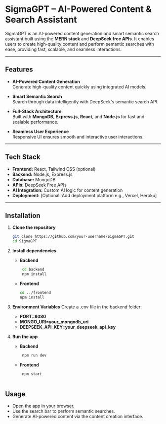 # SigmaGPT – AI-Powered Content & Search Assistant

SigmaGPT is an AI-powered content generation and smart semantic search assistant built using the **MERN stack** and **DeepSeek free APIs**. It enables users to create high-quality content and perform semantic searches with ease, providing fast, scalable, and seamless interactions.

---

## Features

- **AI-Powered Content Generation**  
  Generate high-quality content quickly using integrated AI models.

- **Smart Semantic Search**  
  Search through data intelligently with DeepSeek's semantic search API.

- **Full-Stack Architecture**  
  Built with **MongoDB**, **Express.js**, **React**, and **Node.js** for fast and scalable performance.

- **Seamless User Experience**  
  Responsive UI ensures smooth and interactive user interactions.

---

## Tech Stack

- **Frontend:** React, Tailwind CSS (optional)
- **Backend:** Node.js, Express.js
- **Database:** MongoDB
- **APIs:** DeepSeek Free APIs
- **AI Integration:** Custom AI logic for content generation
- **Deployment:** [Optional: Add deployment platform e.g., Vercel, Heroku]

---

## Installation

1. **Clone the repository**  
   ```bash
   git clone https://github.com/your-username/SigmaGPT.git
   cd SigmaGPT
2. **Install dependencies**
   - **Backend**
     ```bash
      cd backend
      npm install
     
   - **Frontend**
      ```bash
      cd ../frontend
      npm install


3. **Environment Variables**
Create a .env file in the backend folder:

    - **PORT=8080**
    - **MONGO_URI=your_mongodb_uri**
    - **DEEPSEEK_API_KEY=your_deepseek_api_key**
  
4. **Run the app**
   - **Backend**
     ```bash
      npm run dev

   - **Frontend**
     ```bash
      npm start
       
## Usage

  - Open the app in your browser.
  - Use the search bar to perform semantic searches.
  - Generate AI-powered content via the content creation interface.
